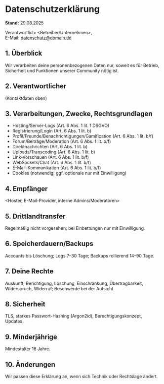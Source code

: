 # Datenschutzerklärung

**Stand:** 29.08.2025

Verantwortlich: <Betreiber/Unternehmen>, <Anschrift>  
E-Mail: <datenschutz@domain.tld>

## 1. Überblick
Wir verarbeiten deine personenbezogenen Daten nur, soweit es für Betrieb, Sicherheit und Funktionen unserer Community nötig ist.

## 2. Verantwortlicher
<Betreiber> (Kontaktdaten oben)

## 3. Verarbeitungen, Zwecke, Rechtsgrundlagen
- Hosting/Server-Logs (Art. 6 Abs. 1 lit. f DSGVO)
- Registrierung/Login (Art. 6 Abs. 1 lit. b)
- Profil/Freunde/Benachrichtigungen/Gamification (Art. 6 Abs. 1 lit. b/f)
- Forum/Beiträge/Moderation (Art. 6 Abs. 1 lit. b/f)
- Direktnachrichten (Art. 6 Abs. 1 lit. b)
- Uploads/Transcoding (Art. 6 Abs. 1 lit. b)
- Link-Vorschauen (Art. 6 Abs. 1 lit. b/f)
- WebSockets/Chat (Art. 6 Abs. 1 lit. b/f)
- E-Mail-Kommunikation (Art. 6 Abs. 1 lit. b/f)
- Cookies (notwendig; ggf. optionale nur mit Einwilligung)

## 4. Empfänger
<Hoster, E-Mail-Provider, interne Admins/Moderatoren>

## 5. Drittlandtransfer
Regelmäßig nicht vorgesehen; bei Einbettungen nur mit Einwilligung.

## 6. Speicherdauern/Backups
Accounts bis Löschung; Logs 7–30 Tage; Backups rollierend 14–90 Tage.

## 7. Deine Rechte
Auskunft, Berichtigung, Löschung, Einschränkung, Übertragbarkeit, Widerspruch, Widerruf; Beschwerde bei der Aufsicht.

## 8. Sicherheit
TLS, starkes Passwort-Hashing (Argon2id), Berechtigungskonzept, Updates.

## 9. Minderjährige
Mindestalter 16 Jahre.

## 10. Änderungen
Wir passen diese Erklärung an, wenn sich Technik oder Rechtslage ändert.
